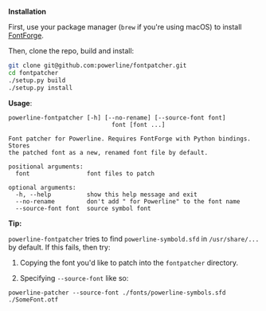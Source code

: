 **Installation**

First, use your package manager (`brew` if you're using macOS) to install [FontForge](http://fontforge.github.io/en-US/).

Then, clone the repo, build and install:

```bash
git clone git@github.com:powerline/fontpatcher.git
cd fontpatcher
./setup.py build
./setup.py install
```

**Usage**:

```
powerline-fontpatcher [-h] [--no-rename] [--source-font font]
                             font [font ...]

Font patcher for Powerline. Requires FontForge with Python bindings. Stores
the patched font as a new, renamed font file by default.

positional arguments:
  font                font files to patch

optional arguments:
  -h, --help          show this help message and exit
  --no-rename         don't add " for Powerline" to the font name
  --source-font font  source symbol font
```

**Tip:**

`powerline-fontpatcher` tries to find `powerline-symbold.sfd` in `/usr/share/...` by default. If this fails, then try:

1. Copying the font you'd like to patch into the `fontpatcher` directory.

2. Specifying `--source-font` like so:

`powerline-patcher --source-font ./fonts/powerline-symbols.sfd ./SomeFont.otf`


